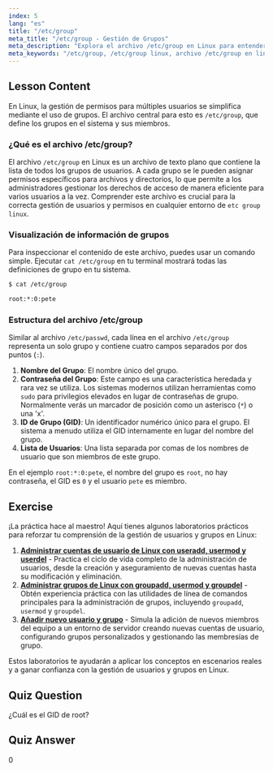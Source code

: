 ```yaml
---
index: 5
lang: "es"
title: "/etc/group"
meta_title: "/etc/group - Gestión de Grupos"
meta_description: "Explora el archivo /etc/group en Linux para entender la gestión de grupos. Aprende a ver datos de grupos con cat /etc/group y comprende la estructura, incluyendo GID y listas de usuarios. Esta guía cubre lo esencial del archivo etc group linux."
meta_keywords: "/etc/group, /etc/group linux, archivo /etc/group en linux, cat /etc/group, etc group linux, gestión de grupos, GID, permisos Linux, grupos Linux"
---
```


## Lesson Content

En Linux, la gestión de permisos para múltiples usuarios se simplifica mediante el uso de grupos. El archivo central para esto es `/etc/group`, que define los grupos en el sistema y sus miembros.

### ¿Qué es el archivo /etc/group?

El archivo `/etc/group` en Linux es un archivo de texto plano que contiene la lista de todos los grupos de usuarios. A cada grupo se le pueden asignar permisos específicos para archivos y directorios, lo que permite a los administradores gestionar los derechos de acceso de manera eficiente para varios usuarios a la vez. Comprender este archivo es crucial para la correcta gestión de usuarios y permisos en cualquier entorno de `etc group linux`.

### Visualización de información de grupos

Para inspeccionar el contenido de este archivo, puedes usar un comando simple. Ejecutar `cat /etc/group` en tu terminal mostrará todas las definiciones de grupo en tu sistema.

```bash
$ cat /etc/group

root:*:0:pete
```

### Estructura del archivo /etc/group

Similar al archivo `/etc/passwd`, cada línea en el archivo `/etc/group` representa un solo grupo y contiene cuatro campos separados por dos puntos (`:`).

1.  **Nombre del Grupo**: El nombre único del grupo.
2.  **Contraseña del Grupo**: Este campo es una característica heredada y rara vez se utiliza. Los sistemas modernos utilizan herramientas como `sudo` para privilegios elevados en lugar de contraseñas de grupo. Normalmente verás un marcador de posición como un asterisco (`*`) o una 'x'.
3.  **ID de Grupo (GID)**: Un identificador numérico único para el grupo. El sistema a menudo utiliza el GID internamente en lugar del nombre del grupo.
4.  **Lista de Usuarios**: Una lista separada por comas de los nombres de usuario que son miembros de este grupo.

En el ejemplo `root:*:0:pete`, el nombre del grupo es `root`, no hay contraseña, el GID es `0` y el usuario `pete` es miembro.

## Exercise

¡La práctica hace al maestro! Aquí tienes algunos laboratorios prácticos para reforzar tu comprensión de la gestión de usuarios y grupos en Linux:

1.  **[Administrar cuentas de usuario de Linux con useradd, usermod y userdel](https://labex.io/es/labs/comptia-manage-linux-user-accounts-with-useradd-usermod-and-userdel-590837)** - Practica el ciclo de vida completo de la administración de usuarios, desde la creación y aseguramiento de nuevas cuentas hasta su modificación y eliminación.
2.  **[Administrar grupos de Linux con groupadd, usermod y groupdel](https://labex.io/es/labs/comptia-manage-linux-groups-with-groupadd-usermod-and-groupdel-590836)** - Obtén experiencia práctica con las utilidades de línea de comandos principales para la administración de grupos, incluyendo `groupadd`, `usermod` y `groupdel`.
3.  **[Añadir nuevo usuario y grupo](https://labex.io/es/labs/linux-add-new-user-and-group-17987)** - Simula la adición de nuevos miembros del equipo a un entorno de servidor creando nuevas cuentas de usuario, configurando grupos personalizados y gestionando las membresías de grupo.

Estos laboratorios te ayudarán a aplicar los conceptos en escenarios reales y a ganar confianza con la gestión de usuarios y grupos en Linux.

## Quiz Question

¿Cuál es el GID de root?

## Quiz Answer

0
